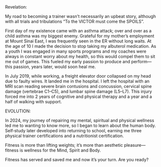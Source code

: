Revelation:

My road to becoming a trainer wasn’t necessarily an upbeat story, although with all trials and tribulations “To the VICTOR must come the SPOILS”.

First day of my existence came with an asthma attack; over and over as a child asthma was my biggest enemy.
Grateful for my mother’s employment at Mount Sinai East, I was frequently seen in the ER without long waits. At the age of 10 I made the decision to stop taking my albuterol medication. As a youth I was engaged in many sports programs and my coaches were always in constant worry about my health, so this would compel them to sit me out of games. This fueled my early passion to produce and perform—this passion, years later, would soon heal me.

In July 2019, while working, a freight elevator door collapsed on my head due to faulty wires. It landed me in the hospital. I left the hospital with an MRI scan reading severe brain contusions and concussion, cervical spine damage (vertebrae C1–C5), and lumbar spine damage (L5–L7). This injury forced me into 2 years of cognitive and physical therapy and a year and a half of walking with support.

EVOLUTION:

In 2024, my journey of repairing my mental, spiritual and physical wellness led me to wanting to know more, so I began to learn about the human body. Self‑study later developed into returning to school, earning me three physical trainer certifications and a nutritionist certification.

Fitness is more than lifting weights; it’s more than aesthetic pleasure—fitness is wellness for the Mind, Spirit and Body.

Fitness has served and saved me and now it’s your turn. Are you ready?
